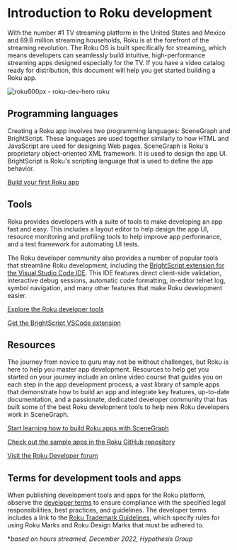 Introduction to Roku development
================================

With the number #1 TV streaming platform in the United States and Mexico and 89.8 million streaming households, Roku is at the forefront of the streaming revolution. The Roku OS is built specifically for streaming, which means developers can seamlessly build intuitive, high-performance streaming apps designed especially for the TV. If you have a video catalog ready for distribution, this document will help you get started building a Roku app.

![roku600px - roku-dev-hero roku](https://image.roku.com/ZHZscHItMTc2/idk-hero.jpg)

Programming languages
---------------------

Creating a Roku app involves two programming languages: SceneGraph and BrightScript. These languages are used together similarly to how HTML and JavaScript are used for designing Web pages. SceneGraph is Roku's proprietary object-oriented XML framework. It is used to design the app UI. BrightScript is Roku's scripting language that is used to define the app behavior.

[Build your first Roku app](/docs/developer-program/getting-started/hello-world.md)

Tools
-----

Roku provides developers with a suite of tools to make developing an app fast and easy. This includes a layout editor to help design the app UI, resource monitoring and profiling tools to help improve app performance, and a test framework for automating UI tests.

The Roku developer community also provides a number of popular tools that streamline Roku development, including the [BrightScript extension for the Visual Studio Code IDE](https://marketplace.visualstudio.com/items?itemName=celsoaf.brightscript). This IDE features direct client-side validation, interactive debug sessions, automatic code formatting, in-editor telnet log, symbol navigation, and many other features that make Roku development easier.

[Explore the Roku developer tools](https://devtools.web.roku.com/)

[Get the BrightScript VSCode extension](https://rokucommunity.github.io/vscode-brightscript-language/installation.html)

Resources
---------

The journey from novice to guru may not be without challenges, but Roku is here to help you master app development. Resources to help get you started on your journey include an online video course that guides you on each step in the app development process, a vast library of sample apps that demonstrate how to build an app and integrate key features, up-to-date documentation, and a passionate, dedicated developer community that has built some of the best Roku development tools to help new Roku developers work in SceneGraph.

[Start learning how to build Roku apps with SceneGraph](/videos/courses/rsg/overview.md)

[Check out the sample apps in the Roku GitHub repository](https://github.com/rokudev/scenegraph-master-sample)

[Visit the Roku Developer forum](https://community.roku.com/t5/Roku-Developer-Program/bd-p/roku-developer-program)

Terms for development tools and apps
------------------------------------

When publishing development tools and apps for the Roku platform, observe the [developer terms](/docs/features/legal/developer-terms.md) to ensure compliance with the specified legal responsibilities, best practices, and guidelines. The developer terms includes a link to the [Roku Trademark Guidelines](https://docs.roku.com/published/trademarkguidelines), which specify rules for using Roku Marks and Roku Design Marks that must be adhered to.

\*_based on hours streamed, December 2022, Hypothesis Group_
